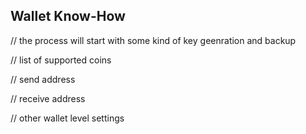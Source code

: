 ## Wallet Know-How

// the process will start with some kind of key geenration and backup

// list of supported coins

// send address

// receive address

// other wallet level settings

